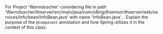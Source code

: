 For Project 'Warmduscher' considering file in path 'Warmduscher/thserver/src/main/java/com/x8ing/thsensor/thserver/web/services/info/bean/InfoBean.java' with name 'InfoBean.java'... 
Explain the purpose of the `@Component` annotation and how Spring utilizes it in the context of this class.
